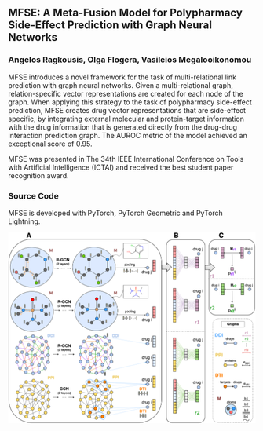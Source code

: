 ## MFSE: A Meta-Fusion Model for Polypharmacy Side-Effect Prediction with Graph Neural Networks
### Angelos Ragkousis, Olga Flogera, Vasileios Megalooikonomou

MFSE introduces a novel framework for the task of multi-relational link prediction with graph neural networks. Given a multi-relational graph, relation-specific vector representations are created for each node of the graph. When applying this strategy to the task of polypharmacy side-effect prediction, MFSE creates drug vector representations that are side-effect specific, by integrating external molecular and protein-target information with the drug information that is generated directly from the drug-drug interaction prediction graph. The AUROC metric of the model achieved an exceptional score of 0.95.

MFSE was presented in The 34th IEEE International Conference on Tools with Artificial Intelligence (ICTAI) and received the best student paper recognition award.

### Source Code

MFSE is developed with PyTorch, PyTorch Geometric and PyTorch Lightning.

![Screenshot](image.png)
